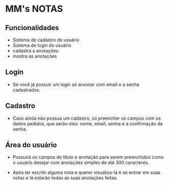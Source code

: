 # MM's NOTAS

## Funcionalidades

- Sistema de cadastro de usuário
- Sistema de login do usuário
- cadastra a anotações 
- mostra as anotações 


## Login 

- Se você já possuir um login só acessar com email e a senha cadastrados.

## Cadastro
 
- Caso ainda não possua um cadastro, só preencher os campos com os dados pedidos, que serão eles: nome, email, senha e a confirmação da senha.

## Área do usuário

- Possuirá os campos de título e anotação para serem preenchidos como o usuário desejar com anotações simples de até 300 caracteres.

- Após ter escrito alguma nota e querer visualiza-lá é só entrar em suas notas e lá estarão todas as suas anotações feitas.

